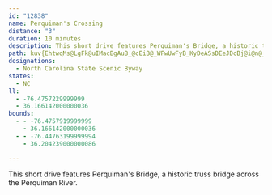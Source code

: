 ```yaml
---
id: "12838"
name: Perquiman's Crossing
distance: "3"
duration: 10 minutes
description: This short drive features Perquiman's Bridge, a historic truss bridge across the Perquiman River.
path: kuv{EhtwqMs@LgFk@uIMacBgAuB_@cEiB@_WFwUwFyB_KyDeASsDEeJDcBj@i@n@_CdEoAl@mCVaF_@iAm@aOsLaEqDiDaFgA{BkBuFo@cDi@sFcBm[cEs`@IsA?sA@q@
designations:
  - North Carolina State Scenic Byway
states:
  - NC
ll:
  - -76.4757229999999
  - 36.166142000000036
bounds:
  - - -76.4757919999999
    - 36.166142000000036
  - - -76.44763199999994
    - 36.204239000000086

---
```


This short drive features Perquiman's Bridge, a historic truss bridge across the Perquiman River.
